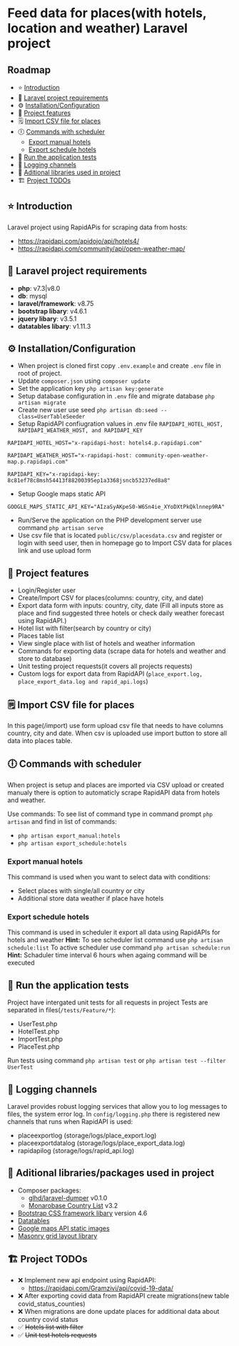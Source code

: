 # Feed data for places(with hotels, location and weather) Laravel project

## Roadmap 
* :star: [Introduction](#star-introduction)
* :dart: [Laravel project requirements](#dart-laravel-project-requirements)
* :gear:  [Installation/Configuration](#gear--installationconfiguration)
* :rocket: [Project features](#rocket-project-features)
* :spiral_notepad: [Import CSV file for places](#spiral_notepad-import-csv-file-for-places)
* :clock6: [Commands with scheduler](#spiral_notepad-import-csv-file-for-places)
	* [Export manual hotels](#spiral_notepad-import-csv-file-for-places)
	* [Export schedule hotels](#export-schedule-hotels)
* :speech_balloon: [Run the application tests](#speech_balloon-run-the-application-tests)
* :bookmark: [Logging channels](#bookmark-logging-channels)
* :electric_plug: [Aditional libraries used in project](#electric_plug-aditional-librariespackages-used-in-project)
* :building_construction: [Project TODOs](#building_construction-project-todos)

## :star: Introduction

Laravel project using RapidAPis for scraping data from hosts:
- https://rapidapi.com/apidojo/api/hotels4/
- https://rapidapi.com/community/api/open-weather-map/

## :dart: Laravel project requirements
- **php**: v7.3|v8.0
- **db**: mysql
- **laravel/framework**: v8.75
- **bootstrap libary**:  v4.6.1
- **jquery libary**: v3.5.1
- **datatables libary**: v1.11.3

## :gear:  Installation/Configuration

- When project is cloned first copy `.env.example` and create `.env` file in root of project.
- Update `composer.json` using `composer update`
- Set the application key `php artisan key:generate`
- Setup database configuration in `.env` file and migrate database `php artisan migrate` 
- Create new user use seed `php artisan db:seed --class=UserTableSeeder`
- Setup RapidAPI confiugration values in .env file `RAPIDAPI_HOTEL_HOST, RAPIDAPI_WEATHER_HOST, and RAPIDAPI_KEY`
```
RAPIDAPI_HOTEL_HOST="x-rapidapi-host: hotels4.p.rapidapi.com" 
```
```
RAPIDAPI_WEATHER_HOST="x-rapidapi-host: community-open-weather-map.p.rapidapi.com" 
```
```
RAPIDAPI_KEY="x-rapidapi-key: 8c81ef78c8msh54413f88200395ep1a3368jsncb53237ed8a8"
```

- Setup Google maps static API
```
GOOGLE_MAPS_STATIC_API_KEY="AIzaSyAKpeS0-W6Sn4ie_XYoDXtPkQklnnep9RA"
```

- Run/Serve the application on the PHP development server use command `php artisan serve` 
- Use csv file that is located `public/csv/placesdata.csv` and register or login with seed user, then in homepage go to Import CSV data for places link and use upload form

## :rocket: Project features
- Login/Register user
- Create/Import CSV for places(columns: country, city, and date)
- Export data form with inputs: country, city, date (Fill all inputs store as place and find suggested three hotels or check daily weather forecast using RapidAPI.)
- Hotel list with filter(search by country or city)
- Places table list
- View single place with list of hotels and weather information
- Commands for exporting data (scrape data for hotels and weather and store to database)
- Unit testing project requests(it covers all projects requests)
- Custom logs for export data from RapidAPI (`place_export.log, place_export_data.log and rapid_api.logs`)

## :spiral_notepad: Import CSV file for places
In this page(/import) use form upload csv file that needs to have columns country, city and date. When csv is uploaded use import button to store all data into places table.

## :clock6: Commands with scheduler
When project is setup and places are imported via CSV upload or created manualy there is option to automaticly scrape RapidAPI data from hotels and weather.

Use commands:
To see list of command type in command prompt `php artisan` and find in list of commands:
- `php artisan export_manual:hotels`
- `php artisan export_schedule:hotels` 

### Export manual hotels 
This command is used when you want to select data with conditions:
- Select places with single/all country or city
- Additional store data weather if place have hotels

### Export schedule hotels
This command is used in scheduler it export all data using RapidAPIs for hotels and weather
**Hint:** To see scheduler list command use `php artisan schedule:list`
To active scheduler use command `php artisan schedule:run`
**Hint:** Schaduler time interval 6 hours when againg command will be executed

## :speech_balloon: Run the application tests
Project have intergated unit tests for all requests in project
Tests are separated in files(`/tests/Feature/*`):
- UserTest.php
- HotelTest.php
- ImportTest.php
- PlaceTest.php

Run tests using command `php artisan test` or `php artisan test --filter UserTest`

## :bookmark: Logging channels
Laravel provides robust logging services that allow you to log messages to files, the system error log.
In `config/logging.php` there is registered new channels that runs when RapidAPI is used:
- placeexportlog (storage/logs/place_export.log)
- placeexportdatalog (storage/logs/place_export_data.log)
- rapidapilog (storage/logs/rapid_api.log)


## :electric_plug: Aditional libraries/packages used in project 

- Composer packages:
	- [glhd/laravel-dumper](https://github.com/glhd/laravel-dumper) v0.1.0
	- [Monarobase Country List](https://github.com/Monarobase/country-list) v3.2
- [Bootstrap CSS framework libary](https://getbootstrap.com/docs/4.6/getting-started/introduction/) version 4.6
- [Datatables](https://datatables.net/)
- [Google maps API static images](https://developers.google.com/maps/documentation/maps-static/overview)
- [Masonry grid layout library](https://masonry.desandro.com/)

## :building_construction: Project TODOs
- :x: Implement new api endpoint using RapidAPI:
	- https://rapidapi.com/Gramzivi/api/covid-19-data/
- :x: After exporting covid data from RapidAPI create migrations(new table covid_status_counties)
- :x: When migrations are done update places for additional data about country covid status
- :white_check_mark: ~~Hotels list with filter~~
- :white_check_mark: ~~Unit test hotels requests~~